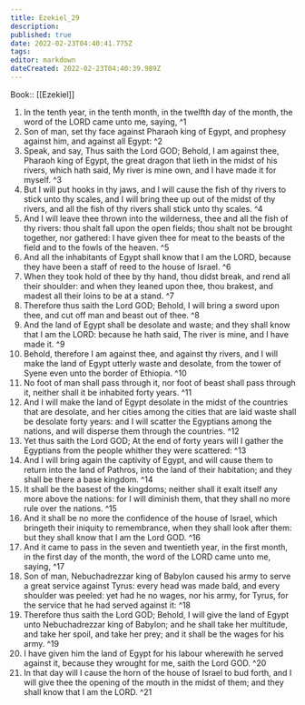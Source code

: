 ```yaml
---
title: Ezekiel_29
description: 
published: true
date: 2022-02-23T04:40:41.775Z
tags: 
editor: markdown
dateCreated: 2022-02-23T04:40:39.989Z
---
```


 Book:: [[Ezekiel]]
 1. In the tenth year, in the tenth month, in the twelfth day of the month, the word of the LORD came unto me, saying, ^1
 2. Son of man, set thy face against Pharaoh king of Egypt, and prophesy against him, and against all Egypt: ^2
 3. Speak, and say, Thus saith the Lord GOD; Behold, I am against thee, Pharaoh king of Egypt, the great dragon that lieth in the midst of his rivers, which hath said, My river is mine own, and I have made it for myself. ^3
 4. But I will put hooks in thy jaws, and I will cause the fish of thy rivers to stick unto thy scales, and I will bring thee up out of the midst of thy rivers, and all the fish of thy rivers shall stick unto thy scales. ^4
 5. And I will leave thee thrown into the wilderness, thee and all the fish of thy rivers: thou shalt fall upon the open fields; thou shalt not be brought together, nor gathered: I have given thee for meat to the beasts of the field and to the fowls of the heaven. ^5
 6. And all the inhabitants of Egypt shall know that I am the LORD, because they have been a staff of reed to the house of Israel. ^6
 7. When they took hold of thee by thy hand, thou didst break, and rend all their shoulder: and when they leaned upon thee, thou brakest, and madest all their loins to be at a stand. ^7
 8. Therefore thus saith the Lord GOD; Behold, I will bring a sword upon thee, and cut off man and beast out of thee. ^8
 9. And the land of Egypt shall be desolate and waste; and they shall know that I am the LORD: because he hath said, The river is mine, and I have made it. ^9
 10. Behold, therefore I am against thee, and against thy rivers, and I will make the land of Egypt utterly waste and desolate, from the tower of Syene even unto the border of Ethiopia. ^10
 11. No foot of man shall pass through it, nor foot of beast shall pass through it, neither shall it be inhabited forty years. ^11
 12. And I will make the land of Egypt desolate in the midst of the countries that are desolate, and her cities among the cities that are laid waste shall be desolate forty years: and I will scatter the Egyptians among the nations, and will disperse them through the countries. ^12
 13. Yet thus saith the Lord GOD; At the end of forty years will I gather the Egyptians from the people whither they were scattered: ^13
 14. And I will bring again the captivity of Egypt, and will cause them to return into the land of Pathros, into the land of their habitation; and they shall be there a base kingdom. ^14
 15. It shall be the basest of the kingdoms; neither shall it exalt itself any more above the nations: for I will diminish them, that they shall no more rule over the nations. ^15
 16. And it shall be no more the confidence of the house of Israel, which bringeth their iniquity to remembrance, when they shall look after them: but they shall know that I am the Lord GOD. ^16
 17. And it came to pass in the seven and twentieth year, in the first month, in the first day of the month, the word of the LORD came unto me, saying, ^17
 18. Son of man, Nebuchadrezzar king of Babylon caused his army to serve a great service against Tyrus: every head was made bald, and every shoulder was peeled: yet had he no wages, nor his army, for Tyrus, for the service that he had served against it: ^18
 19. Therefore thus saith the Lord GOD; Behold, I will give the land of Egypt unto Nebuchadrezzar king of Babylon; and he shall take her multitude, and take her spoil, and take her prey; and it shall be the wages for his army. ^19
 20. I have given him the land of Egypt for his labour wherewith he served against it, because they wrought for me, saith the Lord GOD. ^20
 21. In that day will I cause the horn of the house of Israel to bud forth, and I will give thee the opening of the mouth in the midst of them; and they shall know that I am the LORD. ^21
